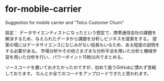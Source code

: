 # for-mobile-carrier
Suggestion for mobile carrier and "Telco Customer Churn"

設定：
データサイエンティストになったという想定で、携帯通信会社の課題を解決するため、与えられたデータから課題を分析しビジネスを提案をする。
提案の場にはデータサイエンスになじみがない役員もいるため、ある程度の説明をする必要がある。
市場分析やその他さまざまな分析手法を用いた分析と機械学習を用いた分析を行い、パワーポイント15枚以内でまとめる。

ソースコードを置いておきたかったのですが、初めて扱うGitHubに慣れず苦戦しております。
なんとか全てのコードをアップロードできたと思われます。
